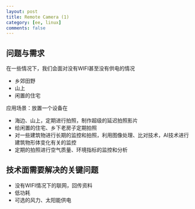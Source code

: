 ```yaml
---
layout: post
title: Remote Camera (1)
category: [ee, linux]
comments: false
---
```


## 问题与需求

在一些情况下，我们会面对没有WIFI甚至没有供电的情况

- 乡郊田野
- 山上
- 闲置的住宅

应用场景：放置一个设备在

- 海边、山上，定期进行拍照，制作超级的延迟拍照影片
- 给闲置的住宅、乡下老房子定期拍照
- 对一些建筑物进行长期的监控和拍照，利用图像处理、比对技术，AI技术进行建筑物形体变化有关的监控
- 定期的拍照进行空气质量、环境指标的监控和分析

## 技术面需要解决的关键问题

- 没有WIFI情况下的联网，回传资料
- 低功耗
- 可选的风力、太阳能供电

